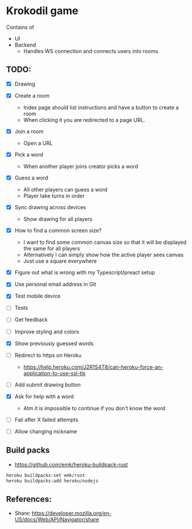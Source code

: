 # Krokodil game

Contains of

* UI 
* Backend 
   * Handles WS connection and connects users into rooms
   
   
## TODO:

* [x] Drawing
* [x] Create a room
    * Index page should list instructions and have a button to create a room
    * When clicking it you are redirected to a page URL.
* [x] Join a room
    * Open a URL
* [x] Pick a word 
    * When another player joins creator picks a word
* [x] Guess a word
    * All other players can guess a word
    * Player take turns in order
* [x] Sync drawing across devices
    * Show drawing for all players 
* [x] How to find a common screen size?
    * I want to find some common canvas size so that it will be displayed the same for all players
    * Alternatively I can simply show how the active player sees canvas
    * Just use a square everywhere
* [x] Figure out what is wrong with my Typescript/preact setup
* [x] Use personal email address in Git
* [x] Test mobile device
* [ ] Tests

* [ ] Get feedback
* [ ] Improve styling and colors
* [x] Show previously guessed words
* [ ] Redirect to https on Heroku
    * https://help.heroku.com/J2R1S4T8/can-heroku-force-an-application-to-use-ssl-tls
* [ ] Add submit drawing button
* [x] Ask for help with a word
    * Atm it is impossible to continue if you don't know the word
* [ ] Fail after X failed attempts
* [ ] Allow changing nickname


## Build packs

* https://github.com/emk/heroku-buildpack-rust

``` sh
heroku buildpacks:set emk/rust
heroku buildpacks:add heroku/nodejs
```

## References:

* Share: https://developer.mozilla.org/en-US/docs/Web/API/Navigator/share
